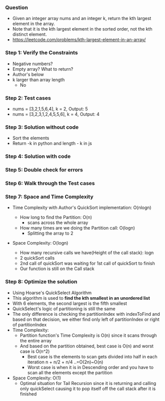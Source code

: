### Question

* Given an integer array nums and an integer k, return the kth largest element in the array.
* Note that it is the kth largest element in the sorted order, not the kth distinct element.
* https://leetcode.com/problems/kth-largest-element-in-an-array/

### Step 1: Verify the Constraints

* Negative numbers?
* Empty array? What to return?
* Author's below
* k larger than array length
  * No


### Step 2: Test cases

* nums = [3,2,1,5,6,4], k = 2, Output: 5
* nums = [3,2,3,1,2,4,5,5,6], k = 4, Output: 4

### Step 3: Solution without code

* Sort the elements
* Return -k in python and length - k in js

### Step 4: Solution with code

### Step 5: Double check for errors

### Step 6: Walk through the Test cases

### Step 7: Space and Time Complexity

* Time Complexity with Author's QuickSort implementation: O(nlogn)
  * How long to find the Partition: O(n)
    * scans across the whole array
  * How many times are we doing the Partition call: O(logn)
    * Splitting the array to 2

* Space Complexity: O(logn)
  * How many recursive calls we have(Height of the call stack): logn
  * 2 quickSort calls
  * 2nd call of quickSort was waiting for 1st call of quickSort to finish
  * Our function is still on the Call stack

### Step 8: Optimize the solution

* Using Hoarse's QuickSelect Algorithm
* This algorithm is used to **find the kth smallest in an unordered list**
* With 6 elements, the second largest is the fifth smallest
* QuickSelect's logic of partitioning is still the same 
* The only difference is checking the partitionIndex with indexToFind and based on that decision, we either find only left of partitionIndex or right of partitionIndex
* Time Complexity:
  * Partition function's Time Complexity is O(n) since it scans through the entire array
  * And based on the partition obtained, best case is O(n) and worst case is O(n^2)
    * Best case is the elements to scan gets divided into half in each iteration n + n/2 + n/4 ..=O(2n)~O(n)
    * Worst case is when it is in Descending order and you have to scan all the elements except the partition
* Space Complexity: O(1)
  * Optimal situation for Tail Recursion since it is returning and calling only quickSelect causing it to pop itself off the call stack after it is finished